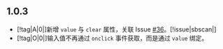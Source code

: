 ## 1.0.3

- [!tag|A|0|]新增 `value` 与 `clear` 属性，关联 Issue [#36](https://github.com/any-tdf/stdf/issues/36)。[!issue|sbscan|]
- [!tag|O|0|]输入值不再通过 `onclick` 事件获取，而是通过 `value` 绑定。
